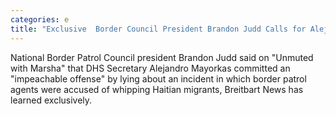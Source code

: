 ```yaml
---
categories: e
title: "Exclusive  Border Council President Brandon Judd Calls for Alejandro Mayorkass Impeachment in Podcast with Sen Marsha Blackburn"
---
```

National Border Patrol Council president Brandon Judd said on "Unmuted with Marsha" that DHS Secretary Alejandro Mayorkas committed an "impeachable offense" by lying about an incident in which border patrol agents were accused of whipping Haitian migrants, Breitbart News has learned exclusively. 